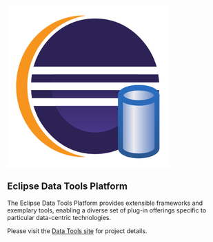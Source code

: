 ![Data Tools Banner](/images/dtp.svg)

## Eclipse Data Tools Platform

The Eclipse Data Tools Platform provides extensible frameworks and exemplary tools, enabling a diverse set of plug-in offerings specific to particular data-centric technologies.

Please visit the [Data Tools site](https://www.eclipse.org/datatools/) for project details.
